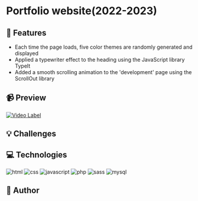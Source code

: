 # Portfolio website(2022-2023)


## 📌 Features
+ Each time the page loads, five color themes are randomly generated and displayed
+ Applied a typewriter effect to the heading using the JavaScript library TypeIt
+ Added a smooth scrolling animation to the 'development' page using the ScrollOut library
## 📹 Preview
[![Video Label](https://img.youtube.com/vi/UbzAPIKQvJ0/0.jpg)](https://www.youtube.com/watch?v=UbzAPIKQvJ0)
## 💡 Challenges
## 💻 Technologies
![html](https://img.shields.io/badge/html5-E34F26?style=for-the-badge&logo=html5&logoColor=white)
![css](https://img.shields.io/badge/css-1572B6?style=for-the-badge&logo=css3&logoColor=white)
![javascript](https://img.shields.io/badge/javascript-F7DF1E?style=for-the-badge&logo=javascript&logoColor=black)
![php](https://img.shields.io/badge/php-777BB4?style=for-the-badge&logo=php&logoColor=black)
![sass](https://img.shields.io/badge/sass-CC6699?style=for-the-badge&logo=sass&logoColor=white)
![mysql](https://img.shields.io/badge/mysql-4479A1?style=for-the-badge&logo=mysql&logoColor=white)

## 🔗 Author
